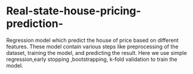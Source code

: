 # Real-state-house-pricing-prediction-
Regression model which predict the house of price based on different features.
These model contain various steps like preprocessing of the dataset, training the model, and predicting the result.
Here we use simple regression,early stopping ,bootstrapping, k-fold validation to train the model.
